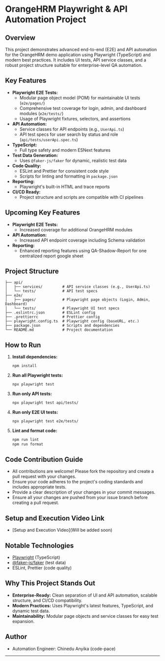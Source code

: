 # OrangeHRM Playwright & API Automation Project

## Overview

This project demonstrates advanced end-to-end (E2E) and API automation for the OrangeHRM demo application using Playwright (TypeScript) and modern best practices. It includes UI tests, API service classes, and a robust project structure suitable for enterprise-level QA automation.

## Key Features

- **Playwright E2E Tests:**
  - Modular page object model (POM) for maintainable UI tests (`e2e/pages/`)
  - Comprehensive test coverage for login, admin, and dashboard modules (`e2e/tests/`)
  - Usage of Playwright fixtures, selectors, and assertions
- **API Automation:**
  - Service classes for API endpoints (e.g., `UserApi.ts`)
  - API test specs for user search by status and role (`api/tests/userApi.spec.ts`)
- **TypeScript:**
  - Full type safety and modern ESNext features
- **Test Data Generation:**
  - Uses `@faker-js/faker` for dynamic, realistic test data
- **Code Quality:**
  - ESLint and Prettier for consistent code style
  - Scripts for linting and formatting in `package.json`
- **Reporting:**
  - Playwright's built-in HTML and trace reports
- **CI/CD Ready:**
  - Project structure and scripts are compatible with CI pipelines

## Upcoming Key Features

- **Playwright E2E Tests:**
  - Increased coverage for additional OrangeHRM modules
- **API Automation:**
  - Increased API endpoint coverage including Schema validation
- **Reporting:**
  - Enhanced reporting features using QA-Shadow-Report for one centralized report google sheet

## Project Structure

```
├── api/
│   ├── services/         # API service classes (e.g., UserApi.ts)
│   └── tests/            # API test specs
├── e2e/
│   ├── pages/            # Playwright page objects (Login, Admin, Dashboard)
│   └── tests/            # Playwright UI test specs
├── .eslintrc.json        # ESLint config
├── .prettierrc           # Prettier config
├── playwright.config.ts  # Playwright config (baseURL, etc.)
├── package.json          # Scripts and dependencies
└── README.md             # Project documentation
```

## How to Run

1. **Install dependencies:**
   ```sh
   npm install
   ```
2. **Run all Playwright tests:**
   ```sh
   npx playwright test
   ```
3. **Run only API tests:**
   ```sh
   npx playwright test api/tests/
   ```
4. **Run only E2E UI tests:**
   ```sh
   npx playwright test e2e/tests/
   ```
5. **Lint and format code:**
   ```sh
   npm run lint
   npm run format
   ```

## Code Contribution Guide

- All contributions are welcome! Please fork the repository and create a pull request with your changes.
- Ensure your code adheres to the project's coding standards and includes appropriate tests.
- Provide a clear description of your changes in your commit messages.
- Ensure all your changes are pushed from your issue branch before creating a pull request.

## Setup and Execution Video Link

- [Setup and Execution Video](Will be added soon)

## Notable Technologies

- [Playwright](https://playwright.dev/) (TypeScript)
- [@faker-js/faker](https://github.com/faker-js/faker) (test data)
- ESLint, Prettier (code quality)

## Why This Project Stands Out

- **Enterprise-Ready:** Clean separation of UI and API automation, scalable structure, and CI/CD compatibility.
- **Modern Practices:** Uses Playwright's latest features, TypeScript, and dynamic test data.
- **Maintainability:** Modular page objects and service classes for easy test expansion.

## Author

- Automation Engineer: Chinedu Anyika (code-pace)

---

